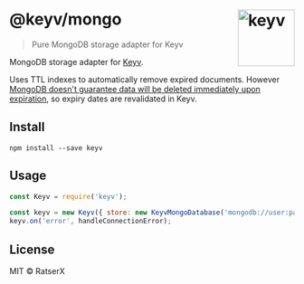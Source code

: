 # @keyv/mongo [<img width="100" align="right" src="https://rawgit.com/lukechilds/keyv/master/media/logo.svg" alt="keyv">](https://github.com/lukechilds/keyv)

> Pure MongoDB storage adapter for Keyv

MongoDB storage adapter for [Keyv](https://github.com/lukechilds/keyv).

Uses TTL indexes to automatically remove expired documents. However [MongoDB doesn't guarantee data will be deleted immediately upon expiration](https://docs.mongodb.com/manual/core/index-ttl/#timing-of-the-delete-operation), so expiry dates are revalidated in Keyv.

## Install

```shell
npm install --save keyv
```

## Usage

```js
const Keyv = require('keyv');

const keyv = new Keyv({ store: new KeyvMongoDatabase('mongodb://user:pass@localhost:27017/dbname') });
keyv.on('error', handleConnectionError);
```

## License

MIT © RatserX